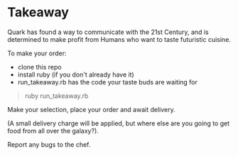 # Takeaway

Quark has found a way to communicate with the 21st Century, and is determined to make profit from  Humans who want to taste futuristic cuisine.

To make your order:
 - clone this repo
 - install ruby (if you don't already have it)
 - run_takeaway.rb has the code your taste buds are waiting for

 > ruby run_takeaway.rb 

 Make your selection, place your order and await delivery.

 (A small delivery charge will be applied, but where else are you going to get food from all over the galaxy?).

 Report any bugs to the chef.

